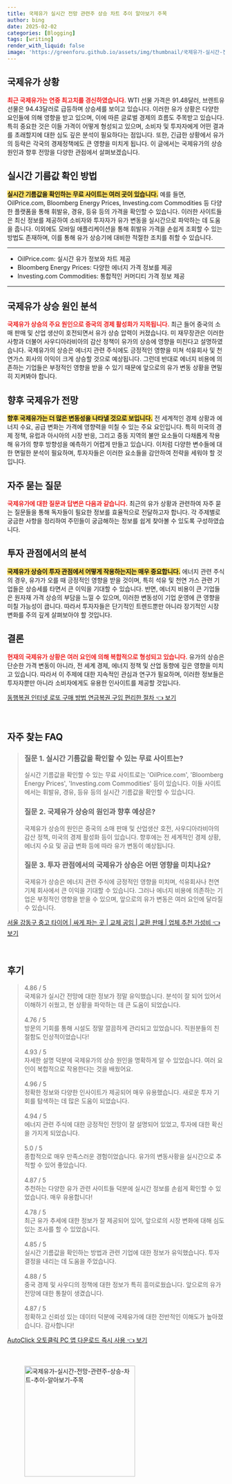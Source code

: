 ```yaml
---
title: 국제유가 실시간 전망 관련주 상승 차트 추이 알아보기 주목
author: bing
date: 2025-02-02
categories: [Blogging]
tags: [writing]
render_with_liquid: false
image: 'https://greenforu.github.io/assets/img/thumbnail/국제유가-실시간-전망-관련주-상승-차트-추이-알아보기-주목.webp'
---
```



<h2 id='국제유가상황'>국제유가 상황</h2>

<p><b><span style="color: #ee2323;">최근 국제유가는 연중 최고치를 경신하였습니다.</span></b> WTI 선물 가격은 91.48달러, 브렌트유 선물은 94.43달러로 급등하며 상승세를 보이고 있습니다. 이러한 유가 상황은 다양한 요인들에 의해 영향을 받고 있으며, 이에 따른 글로벌 경제의 흐름도 주목받고 있습니다. 특히 중요한 것은 이들 가격이 어떻게 형성되고 있으며, 소비자 및 투자자에게 어떤 결과를 초래할지에 대한 심도 깊은 분석이 필요하다는 점입니다. 또한, 긴급한 상황에서 유가의 등락은 각국의 경제정책에도 큰 영향을 미치게 됩니다. 이 글에서는 국제유가의 상승 원인과 향후 전망을 다양한 관점에서 살펴보겠습니다.</p>

<h2 id='실시간기름값'>실시간 기름값 확인 방법</h2>

<p><b><span style="background-color: #ffe066;">실시간 기름값을 확인하는 무료 사이트는 여러 곳이 있습니다.</span></b> 예를 들면, OilPrice.com, Bloomberg Energy Prices, Investing.com Commodities 등 다양한 플랫폼을 통해 휘발유, 경유, 등유 등의 가격을 확인할 수 있습니다. 이러한 사이트들은 최신 정보를 제공하여 소비자와 투자자가 유가 변동을 실시간으로 파악하는 데 도움을 줍니다. 이외에도 모바일 애플리케이션을 통해 휘발유 가격을 손쉽게 조회할 수 있는 방법도 존재하며, 이를 통해 유가 상승기에 대비한 적절한 조치를 취할 수 있습니다.</p>

<hr />

<ul>
    <li>OilPrice.com: 실시간 유가 정보와 차트 제공</li>
    <li>Bloomberg Energy Prices: 다양한 에너지 가격 정보를 제공</li>
    <li>Investing.com Commodities: 통합적인 커머디티 가격 정보 제공</li>
</ul>

<hr />

<h2 id='국제유가상승원인'>국제유가 상승 원인 분석</h2>

<p><b><span style="color: #ee2323;">국제유가 상승의 주요 원인으로 중국의 경제 활성화가 지목됩니다.</span></b> 최근 들어 중국의 소매 판매 및 산업 생산이 호전되면서 유가 상승 압력이 커졌습니다. 미 재무장관은 이러한 사항과 더불어 사우디아라비아의 감산 정책이 유가의 상승에 영향을 미친다고 설명하였습니다. 국제유가의 상승은 에너지 관련 주식에도 긍정적인 영향을 미쳐 석유회사 및 천연가스 회사의 이익이 크게 상승할 것으로 예상됩니다. 그런데 반대로 에너지 비용에 의존하는 기업들은 부정적인 영향을 받을 수 있기 때문에 앞으로의 유가 변동 상황을 면밀히 지켜봐야 합니다.</p>

<h2 id='향후예상'>향후 국제유가 전망</h2>

<p><b><span style="background-color: #ffe066;">향후 국제유가는 더 많은 변동성을 나타낼 것으로 보입니다.</span></b> 전 세계적인 경제 상황과 에너지 수요, 공급 변화는 가격에 영향력을 미칠 수 있는 주요 요인입니다. 특히 미국의 경제 정책, 유럽과 아시아의 시장 반응, 그리고 중동 지역의 불안 요소들이 다채롭게 작용해 유가의 향후 방향성을 예측하기 어렵게 만들고 있습니다. 이처럼 다양한 변수들에 대한 면밀한 분석이 필요하며, 투자자들은 이러한 요소들을 감안하여 전략을 세워야 할 것입니다.</p>

<h2 id='QNA'>자주 묻는 질문</h2>

<p><b><span style="color: #ee2323;">국제유가에 대한 질문과 답변은 다음과 같습니다.</span></b> 최근의 유가 상황과 관련하여 자주 묻는 질문들을 통해 독자들이 필요한 정보를 효율적으로 전달하고자 합니다. 각 주제별로 궁금한 사항을 정리하여 주민들이 궁금해하는 정보를 쉽게 찾아볼 수 있도록 구성하였습니다.</p>

<h2 id='투자관점'>투자 관점에서의 분석</h2>

<p><b><span style="background-color: #ffe066;">국제유가 상승이 투자 관점에서 어떻게 작용하는지는 매우 중요합니다.</span></b> 에너지 관련 주식의 경우, 유가가 오를 때 긍정적인 영향을 받을 것이며, 특히 석유 및 천연 가스 관련 기업들은 상승세를 타면서 큰 이익을 기대할 수 있습니다. 반면, 에너지 비용이 큰 기업들은 원자재 가격 상승의 부담을 느낄 수 있으며, 이러한 변동성이 기업 운영에 큰 영향을 미칠 가능성이 큽니다. 따라서 투자자들은 단기적인 트렌드뿐만 아니라 장기적인 시장 변화를 주의 깊게 살펴보아야 할 것입니다.</p>

<h2 id='결론'>결론</h2>

<p><b><span style="color: #ee2323;">현재의 국제유가 상황은 여러 요인에 의해 복합적으로 형성되고 있습니다.</span></b> 유가의 상승은 단순한 가격 변동이 아니라, 전 세계 경제, 에너지 정책 및 산업 동향에 깊은 영향을 미치고 있습니다. 따라서 이 주제에 대한 지속적인 관심과 연구가 필요하며, 이러한 정보들은 투자자뿐만 아니라 소비자에게도 유용한 인사이트를 제공할 것입니다.</p>


<p><a class="click-button" title="동행복권 인터넷 로또 구매 방법 연금복권 구입 편리한 절차" href="https://greenforu.github.io/posts/%EB%8F%99%ED%96%89%EB%B3%B5%EA%B6%8C-%EC%9D%B8%ED%84%B0%EB%84%B7-%EB%A1%9C%EB%98%90-%EA%B5%AC%EB%A7%A4-%EB%B0%A9%EB%B2%95-%EC%97%B0%EA%B8%88%EB%B3%B5%EA%B6%8C-%EA%B5%AC%EC%9E%85-%ED%8E%B8%EB%A6%AC%ED%95%9C-%EC%A0%88%EC%B0%A8/" rel="dofollow">동행복권 인터넷 로또 구매 방법 연금복권 구입 편리한 절차 👈 보기</a></p><br>
<h2 id='자주_찾는_FAQ'>자주 찾는 FAQ</h2>
<div itemscope="" itemtype="https://schema.org/FAQPage"> 
<blockquote> 
<div itemscope="" itemprop="mainEntity" itemtype="https://schema.org/Question"> 
<h3 itemprop="name">질문 1. 실시간 기름값을 확인할 수 있는 무료 사이트는?</h3> 
<div itemscope="" itemprop="acceptedAnswer" itemtype="https://schema.org/Answer"> 
<span itemprop="text"> 
<p>실시간 기름값을 확인할 수 있는 무료 사이트로는 'OilPrice.com', 'Bloomberg Energy Prices', 'Investing.com Commodities' 등이 있습니다. 이들 사이트에서는 휘발유, 경유, 등유 등의 실시간 기름값을 확인할 수 있습니다.</p> 
</span> 
</div> 
</div> 

<div itemscope="" itemprop="mainEntity" itemtype="https://schema.org/Question"> 
<h3 itemprop="name">질문 2. 국제유가 상승의 원인과 향후 예상은?</h3> 
<div itemscope="" itemprop="acceptedAnswer" itemtype="https://schema.org/Answer"> 
<span itemprop="text"> 
<p>국제유가 상승의 원인은 중국의 소매 판매 및 산업생산 호전, 사우디아라비아의 감산 정책, 미국의 경제 활성화 등이 있습니다. 향후에는 전 세계적인 경제 상황, 에너지 수요 및 공급 변화 등에 따라 유가 변동이 예상됩니다.</p> 
</span> 
</div> 
</div> 

<div itemscope="" itemprop="mainEntity" itemtype="https://schema.org/Question"> 
<h3 itemprop="name">질문 3. 투자 관점에서의 국제유가 상승은 어떤 영향을 미치나요?</h3> 
<div itemscope="" itemprop="acceptedAnswer" itemtype="https://schema.org/Answer"> 
<span itemprop="text"> 
<p>국제유가 상승은 에너지 관련 주식에 긍정적인 영향을 미치며, 석유회사나 천연기체 회사에서 큰 이익을 기대할 수 있습니다. 그러나 에너지 비용에 의존하는 기업은 부정적인 영향을 받을 수 있으며, 앞으로의 유가 변동은 여러 요인에 달라질 수 있습니다.</p> 
</span> 
</div> 
</div> 
</blockquote> 
</div>
<p><a class="click-button" title="서울 강동구 중고 타이어 | 싸게 파는 곳 | 교체 공임 | 교환 판매 | 업체 추천 가성비" href="https://greenforu.github.io/posts/%EC%84%9C%EC%9A%B8-%EA%B0%95%EB%8F%99%EA%B5%AC-%EC%A4%91%EA%B3%A0-%ED%83%80%EC%9D%B4%EC%96%B4-%EC%8B%B8%EA%B2%8C-%ED%8C%8C%EB%8A%94-%EA%B3%B3-%EA%B5%90%EC%B2%B4-%EA%B3%B5%EC%9E%84-%EA%B5%90%ED%99%98-%ED%8C%90%EB%A7%A4-%EC%97%85%EC%B2%B4-%EC%B6%94%EC%B2%9C-%EA%B0%80%EC%84%B1%EB%B9%84/" rel="dofollow">서울 강동구 중고 타이어 | 싸게 파는 곳 | 교체 공임 | 교환 판매 | 업체 추천 가성비 👈 보기</a></p><br>
<h2 id='후기'>후기</h2>
<div itemscope itemtype="https://schema.org/Product">
  <blockquote>
  <div itemprop="review" itemscope itemtype="https://schema.org/Review">
      <div itemprop="reviewRating" itemscope itemtype="https://schema.org/Rating"> <span itemprop="ratingValue">4.86</span> / <span itemprop="bestRating">5</span> </div>
      <span itemprop="reviewBody">국제유가 실시간 전망에 대한 정보가 정말 유익했습니다. 분석이 잘 되어 있어서 이해하기 쉬웠고, 현 상황을 파악하는 데 큰 도움이 되었습니다.</span>
  </div>
  <br>
  <div itemprop="review" itemscope itemtype="https://schema.org/Review">
      <div itemprop="reviewRating" itemscope itemtype="https://schema.org/Rating"> <span itemprop="ratingValue">4.76</span> / <span itemprop="bestRating">5</span> </div>
      <span itemprop="reviewBody">방문의 기회를 통해 시설도 정말 깔끔하게 관리되고 있었습니다. 직원분들의 친절함도 인상적이었습니다!</span>
  </div>
  <br>
  <div itemprop="review" itemscope itemtype="https://schema.org/Review">
      <div itemprop="reviewRating" itemscope itemtype="https://schema.org/Rating"> <span itemprop="ratingValue">4.93</span> / <span itemprop="bestRating">5</span> </div>
      <span itemprop="reviewBody">자세한 설명 덕분에 국제유가의 상승 원인을 명확하게 알 수 있었습니다. 여러 요인이 복합적으로 작용한다는 것을 배웠어요.</span>
  </div>
  <br>
  <div itemprop="review" itemscope itemtype="https://schema.org/Review">
      <div itemprop="reviewRating" itemscope itemtype="https://schema.org/Rating"> <span itemprop="ratingValue">4.96</span> / <span itemprop="bestRating">5</span> </div>
      <span itemprop="reviewBody">정확한 정보와 다양한 인사이트가 제공되어 매우 유용했습니다. 새로운 투자 기회를 탐색하는 데 많은 도움이 되었습니다.</span>
  </div>
  <br>
  <div itemprop="review" itemscope itemtype="https://schema.org/Review">
      <div itemprop="reviewRating" itemscope itemtype="https://schema.org/Rating"> <span itemprop="ratingValue">4.94</span> / <span itemprop="bestRating">5</span> </div>
      <span itemprop="reviewBody">에너지 관련 주식에 대한 긍정적인 전망이 잘 설명되어 있었고, 투자에 대한 확신을 가지게 되었습니다.</span>
  </div>
  <br>
  <div itemprop="review" itemscope itemtype="https://schema.org/Review">
      <div itemprop="reviewRating" itemscope itemtype="https://schema.org/Rating"> <span itemprop="ratingValue">5.0</span> / <span itemprop="bestRating">5</span> </div>
      <span itemprop="reviewBody">종합적으로 매우 만족스러운 경험이었습니다. 유가의 변동사황을 실시간으로 추적할 수 있어 좋았습니다.</span>
  </div>
  <br>
  <div itemprop="review" itemscope itemtype="https://schema.org/Review">
      <div itemprop="reviewRating" itemscope itemtype="https://schema.org/Rating"> <span itemprop="ratingValue">4.87</span> / <span itemprop="bestRating">5</span> </div>
      <span itemprop="reviewBody">추천하는 다양한 유가 관련 사이트들 덕분에 실시간 정보를 손쉽게 확인할 수 있었습니다. 매우 유용합니다!</span>
  </div>
  <br>
  <div itemprop="review" itemscope itemtype="https://schema.org/Review">
      <div itemprop="reviewRating" itemscope itemtype="https://schema.org/Rating"> <span itemprop="ratingValue">4.78</span> / <span itemprop="bestRating">5</span> </div>
      <span itemprop="reviewBody">최근 유가 추세에 대한 정보가 잘 제공되어 있어, 앞으로의 시장 변화에 대해 심도 있는 조사를 할 수 있었습니다.</span>
  </div>
  <br>
  <div itemprop="review" itemscope itemtype="https://schema.org/Review">
      <div itemprop="reviewRating" itemscope itemtype="https://schema.org/Rating"> <span itemprop="ratingValue">4.85</span> / <span itemprop="bestRating">5</span> </div>
      <span itemprop="reviewBody">실시간 기름값을 확인하는 방법과 관련 기업에 대한 정보가 유익했습니다. 투자 결정을 내리는 데 도움을 주었습니다.</span>
  </div>
  <br>
  <div itemprop="review" itemscope itemtype="https://schema.org/Review">
      <div itemprop="reviewRating" itemscope itemtype="https://schema.org/Rating"> <span itemprop="ratingValue">4.88</span> / <span itemprop="bestRating">5</span> </div>
      <span itemprop="reviewBody">중국 경제 및 사우디의 정책에 대한 정보가 특히 흥미로웠습니다. 앞으로의 유가 전망에 대한 통찰이 생겼습니다.</span>
  </div>
  <br>
  <div itemprop="review" itemscope itemtype="https://schema.org/Review">
      <div itemprop="reviewRating" itemscope itemtype="https://schema.org/Rating"> <span itemprop="ratingValue">4.87</span> / <span itemprop="bestRating">5</span> </div>
      <span itemprop="reviewBody">정확하고 신뢰성 있는 데이터 덕분에 국제유가에 대한 전반적인 이해도가 높아졌습니다. 감사합니다!</span>
  </div>
  </blockquote>
</div>
<p><a class="click-button" title="AutoClick 오토클릭 PC 앱 다운로드 즉시 사용" href="https://greenforu.github.io/posts/AutoClick-%EC%98%A4%ED%86%A0%ED%81%B4%EB%A6%AD-PC-%EC%95%B1-%EB%8B%A4%EC%9A%B4%EB%A1%9C%EB%93%9C-%EC%A6%89%EC%8B%9C-%EC%82%AC%EC%9A%A9/" rel="dofollow">AutoClick 오토클릭 PC 앱 다운로드 즉시 사용 👈 보기</a></p><br>
<figure class="image"><img src="https://greenforu.github.io/assets/img/thumbnail/국제유가-실시간-전망-관련주-상승-차트-추이-알아보기-주목.webp" alt="국제유가-실시간-전망-관련주-상승-차트-추이-알아보기-주목" width="256" height="256"></figure>
